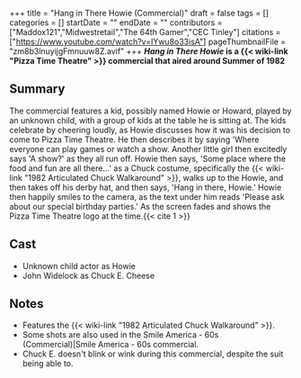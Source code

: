 +++
title = "Hang in There Howie (Commercial)"
draft = false
tags = []
categories = []
startDate = ""
endDate = ""
contributors = ["Maddox121","Midwestretail","The 64th Gamer","CEC Tinley"]
citations = ["https://www.youtube.com/watch?v=IYwu8o33isA"]
pageThumbnailFile = "zm8b3lnuyijgFmnuuw8Z.avif"
+++
***Hang in There Howie* is a {{< wiki-link "Pizza Time Theatre" >}} commercial that aired around Summer of 1982**

## Summary

The commercial features a kid, possibly named Howie or Howard, played by an unknown child, with a group of kids at the table he is sitting at. The kids celebrate by cheering loudly, as Howie discusses how it was his decision to come to Pizza Time Theatre. He then describes it by saying 'Where everyone can play games or watch a show. Another little girl then excitedly says 'A show?' as they all run off. Howie then says, 'Some place where the food and fun are all there...' as a Chuck costume, specifically the {{< wiki-link "1982 Articulated Chuck Walkaround" >}}, walks up to the Howie, and then takes off his derby hat, and then says, 'Hang in there, Howie.' Howie then happily smiles to the camera, as the text under him reads 'Please ask about our special birthday parties.' As the screen fades and shows the Pizza Time Theatre logo at the time.{{< cite 1 >}}

## Cast

- Unknown child actor as Howie
- John Widelock as Chuck E. Cheese

## Notes

- Features the {{< wiki-link "1982 Articulated Chuck Walkaround" >}}.
- Some shots are also used in the Smile America - 60s (Commercial)|Smile America - 60s commercial.
- Chuck E. doesn't blink or wink during this commercial, despite the suit being able to.
